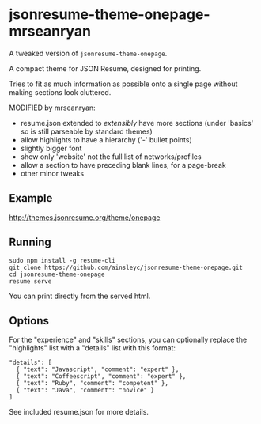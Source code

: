 # jsonresume-theme-onepage-mrseanryan

A tweaked version of `jsonresume-theme-onepage`.

A compact theme for JSON Resume, designed for printing.

Tries to fit as much information as possible onto a single page without making sections look cluttered.

MODIFIED by mrseanryan:

- resume.json extended to *extensibly* have more sections (under 'basics' so is still parseable by standard themes)
- allow highlights to have a hierarchy ('-' bullet points)
- slightly bigger font
- show only 'website' not the full list of networks/profiles
- allow a section to have preceding blank lines, for a page-break
- other minor tweaks

## Example

http://themes.jsonresume.org/theme/onepage

## Running

```
sudo npm install -g resume-cli
git clone https://github.com/ainsleyc/jsonresume-theme-onepage.git
cd jsonresume-theme-onepage
resume serve
```
You can print directly from the served html.

## Options

For the "experience" and "skills" sections, you can optionally replace the "highlights" list with a "details" list with this format:

```
"details": [
  { "text": "Javascript", "comment": "expert" },
  { "text": "Coffeescript", "comment": "expert" },
  { "text": "Ruby", "comment": "competent" },
  { "text": "Java", "comment": "novice" }
]
```

See included resume.json for more details.

